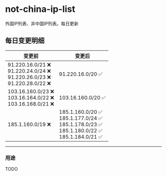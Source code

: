 # not-china-ip-list
外国IP列表、非中国IP列表。每日更新

每日变更明细
--------------------
|  变更前   | 变更后 |
|  ----  | ----  |
|  91.220.16.0/21 :x: <br> 91.220.24.0/24 :x: <br> 91.220.26.0/23 :x: <br> 91.220.28.0/22 :x: <br> | 91.220.16.0/20 :white_check_mark: | 
|  103.16.160.0/23 :x: <br> 103.16.164.0/22 :x: <br> 103.16.168.0/21 :x: <br> | 103.16.160.0/20 :white_check_mark: | 
|  185.1.160.0/19 :x:  | 185.1.160.0/20 :white_check_mark: <br> 185.1.177.0/24 :white_check_mark: <br> 185.1.178.0/23 :white_check_mark: <br> 185.1.180.0/22 :white_check_mark: <br> 185.1.184.0/21 :white_check_mark: <br>  | 

--------------------
### 用途
TODO
